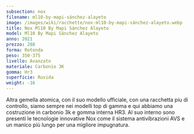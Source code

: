 ```yaml
---
subsection: nox
filename: ml10-by-mapi-sánchez-alayeto
image: /images/wiki/racchette/nox-ml10-by-mapi-sánchez-alayeto.webp
title: Nox Ml10 By Mapi Sánchez Alayeto
model: Ml10 By Mapi Sánchez Alayeto
anno: 2021
prezzo: 288
forma: Rotonda
peso: 350-375
livello: Avanzato
materiale: Carbonio 3K
gomma: Hr3
superficie: Ruvida
weight: -16
---
```

Altra gemella atomica, con il suo modello ufficiale, con una racchetta piu di controllo, siamo sempre nei modelli top di gamma e qui abbiamo una costruzione in carbonio 3k e gomma interna HR3. Al suo interno sono presenti le tecnologie innovative Nox come il sistema antivibrazioni AVS e un manico più lungo per una migliore impugnatura.
